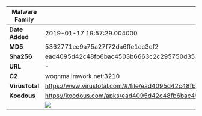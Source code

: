 | Malware Family | SpyNote                                                      |
| -------------- | ------------------------------------------------------------ |
| **Date Added** | 2019-01-17 19:57:29.004000                                                   |
| **MD5**        | 5362771ee9a75a27f72da6ffe1ec3ef2                             |
| **Sha256**     | ead4095d42c48fb6bac4503b6663c2c295750d351ac75a78f8f8a9847bc1d0c7 |
| **URL**        | -                                                            |
| **C2**         | wognma.imwork.net:3210 |
| **VirusTotal** | https://www.virustotal.com/#/file/ead4095d42c48fb6bac4503b6663c2c295750d351ac75a78f8f8a9847bc1d0c7/detection |
| **Koodous**    | https://koodous.com/apks/ead4095d42c48fb6bac4503b6663c2c295750d351ac75a78f8f8a9847bc1d0c7 |
|                | ![](../assets/ead4095d42c48fb6bac4503b6663c2c295750d351ac75a78f8f8a9847bc1d0c7.png) |